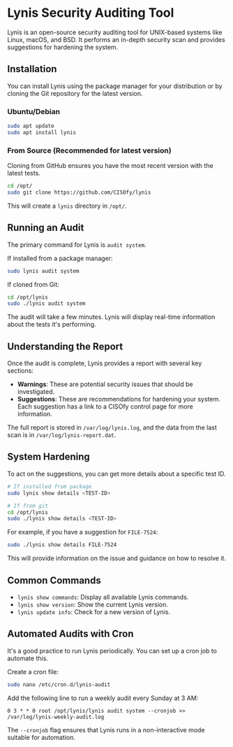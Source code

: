 # Lynis Security Auditing Tool

Lynis is an open-source security auditing tool for UNIX-based systems like Linux, macOS, and BSD. It performs an in-depth security scan and provides suggestions for hardening the system.

## Installation

You can install Lynis using the package manager for your distribution or by cloning the Git repository for the latest version.

### Ubuntu/Debian

```bash
sudo apt update
sudo apt install lynis
```

### From Source (Recommended for latest version)

Cloning from GitHub ensures you have the most recent version with the latest tests.

```bash
cd /opt/
sudo git clone https://github.com/CISOfy/lynis
```
This will create a `lynis` directory in `/opt/`.

## Running an Audit

The primary command for Lynis is `audit system`.

If installed from a package manager:
```bash
sudo lynis audit system
```

If cloned from Git:
```bash
cd /opt/lynis
sudo ./lynis audit system
```

The audit will take a few minutes. Lynis will display real-time information about the tests it's performing.

## Understanding the Report

Once the audit is complete, Lynis provides a report with several key sections:

*   **Warnings**: These are potential security issues that should be investigated.
*   **Suggestions**: These are recommendations for hardening your system. Each suggestion has a link to a CISOfy control page for more information.

The full report is stored in `/var/log/lynis.log`, and the data from the last scan is in `/var/log/lynis-report.dat`.

## System Hardening

To act on the suggestions, you can get more details about a specific test ID.

```bash
# If installed from package
sudo lynis show details <TEST-ID>

# If from git
cd /opt/lynis
sudo ./lynis show details <TEST-ID>
```

For example, if you have a suggestion for `FILE-7524`:
```bash
sudo ./lynis show details FILE-7524
```
This will provide information on the issue and guidance on how to resolve it.

## Common Commands

*   `lynis show commands`: Display all available Lynis commands.
*   `lynis show version`: Show the current Lynis version.
*   `lynis update info`: Check for a new version of Lynis.

## Automated Audits with Cron

It's a good practice to run Lynis periodically. You can set up a cron job to automate this.

Create a cron file:
```bash
sudo nano /etc/cron.d/lynis-audit
```

Add the following line to run a weekly audit every Sunday at 3 AM:
```
0 3 * * 0 root /opt/lynis/lynis audit system --cronjob >> /var/log/lynis-weekly-audit.log
```

The `--cronjob` flag ensures that Lynis runs in a non-interactive mode suitable for automation.